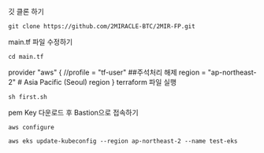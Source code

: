 깃 클론 하기
```
git clone https://github.com/2MIRACLE-BTC/2MIR-FP.git
```
main.tf 파일 수정하기
```
cd main.tf
```
provider "aws" {
  //profile = "tf-user"  ##주석처리 해제
  region = "ap-northeast-2" # Asia Pacific (Seoul) region
}
terraform 파일 실행
```
sh first.sh
```
pem Key 다운로드 후 Bastion으로 접속하기
```
aws configure
```
```
aws eks update-kubeconfig --region ap-northeast-2 --name test-eks
```
